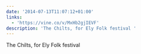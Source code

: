 ```yaml
---
date: '2014-07-13T11:07:12+01:00'
links:
  - 'https://vine.co/v/MxHb2gjIEVF'
description: 'The Chilts, for Ely Folk festival '
---
```

The Chilts, for Ely Folk festival 
